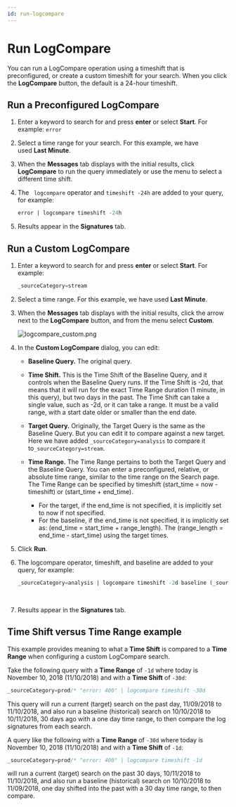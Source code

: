 ```yaml
---
id: run-logcompare
---
```


# Run LogCompare

You can run a LogCompare operation using a timeshift that is preconfigured, or create a custom timeshift for your search. When you click the **LogCompare** button, the default is a 24-hour timeshift.

## Run a Preconfigured LogCompare

1. Enter a keyword to search for and press **enter** or select **Start**. For example: `error`

1. Select a time range for your search. For this example, we have used **Last Minute**.

1. When the **Messages** tab displays with the initial results, click **LogCompare** to run the query immediately or use the menu to select a different time shift.

1. The ` logcompare` operator and `timeshift -24h` are added to your query, for example: 

    ```sql
    error | logcompare timeshift -24h
    ```

1. Results appear in the **Signatures** tab.

## Run a Custom LogCompare

1. Enter a keyword to search for and press **enter** or select **Start**. For example:   
      
    ```sql
    _sourceCategory=stream
    ```

1. Select a time range. For this example, we have used **Last Minute**.
1. When the **Messages** tab displays with the initial results, click the arrow next to the **LogCompare** button, and from the menu select **Custom**.  

    ![logcompare_custom.png](/img/search/logcompare/logcompare_custom.png)

1. In the **Custom LogCompare** dialog, you can edit:

    * **Baseline Query.** The original query.
    * **Time Shift.** This is the Time Shift of the Baseline Query, and it controls when the Baseline Query runs. If the Time Shift is -2d, that means that it will run for the exact Time Range duration (1 minute, in this query), but two days in the past. The Time Shift can take a single value, such as -2d, or it can take a range. It must be a valid range, with a start date older or smaller than the end date.
    * **Target Query.** Originally, the Target Query is the same as the Baseline Query. But you can edit it to compare against a new target. Here we have added `_sourceCategory=analysis` to compare it to`_sourceCategory=stream`.
    * **Time Range.** The Time Range pertains to both the Target Query and the Baseline Query. You can enter a preconfigured, relative, or absolute time range, similar to the time range on the Search page. The Time Range can be specified by timeshift (start_time = now - timeshift) or (start_time + end_time).

        * For the target, if the end_time is not specified, it is implicitly set to now if not specified.
        * For the baseline, if the end_time is not specified, it is implicitly set as: (end_time = start_time + range_length). The (range_length = end_time - start_time) using the target times.

1. Click **Run**.
1. The logcompare operator, timeshift, and baseline are added to your query, for example:   
      
    ```sql
    _sourceCategory=analysis | logcompare timeshift -2d baseline (_sourceCategory=stream)
    ```  
     
1. Results appear in the **Signatures** tab.

## Time Shift versus Time Range example

This example provides meaning to what a **Time Shift** is compared to a **Time Range** when configuring a custom LogCompare search.

Take the following query with a **Time Range** of `-1d` where today is November 10, 2018 (11/10/2018) and with a **Time Shift** of `-30d`:

```sql
_sourceCategory=prod/* "error: 400" | logcompare timeshift -30d
```

This query will run a current (target) search on the past day, 11/09/2018 to 11/10/2018, and also run a baseline (historical) search on 10/10/2018 to 10/11/2018, 30 days ago with a one day time range, to then compare the log signatures from each search.

A query like the following with a **Time Range** of `-30d` where today is November 10, 2018 (11/10/2018) and with a **Time Shift** of `-1d`:

```sql
_sourceCategory=prod/* "error: 400" | logcompare timeshift -1d
```

will run a current (target) search on the past 30 days, 10/11/2018 to 11/10/2018, and also run a baseline (historical) search on 10/10/2018 to 11/09/2018, one day shifted into the past with a 30 day time range, to then compare.
